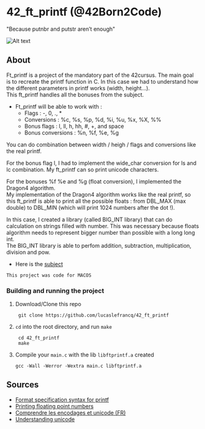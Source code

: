 # 42_ft_printf (@42Born2Code)

"Because putnbr and putstr aren’t enough"

![Alt text](https://github.com/lucaslefrancq/42_Ft_printf/blob/main/ft_printf_example.png)

## About

Ft_printf is a project of the mandatory part of the 42cursus.
The main goal is to recreate the printf function in C.
In this case we had to understand how the different parameters in printf works (width, height...).  
This ft_printf handles all the bonuses from the subject.

- Ft_printf will be able to work with :
    - Flags : -, 0, ., *
	- Conversions : %c, %s, %p, %d, %i, %u, %x, %X, %%
	- Bonus flags : l, ll, h, hh, #, +, and space
	- Bonus conversions : %n, %f, %e, %g

You can do combination between width / heigh / flags and conversions like the real printf.  

For the bonus flag l, I had to implement the wide_char conversion for ls and lc combination.
My ft_printf can so print unicode characters.

For the bonuses %f %e and %g (float conversion), I implemented the Dragon4 algorithm.  
My implementation of the Dragon4 algorithm works like the real printf, so this ft_printf is able to print all the possible floats :
from DBL_MAX (max double) to DBL_MIN (which will print 1024 numbers after the dot !).

In this case, I created a library (called BIG_INT library) that can do calculation on strings filled with number.
This was necessary because floats algorithm needs to represent bigger number than possible with a long long int.  
The BIG_INT library is able to perfom addition, subtraction, multiplication, division and pow.  

- Here is the [subject][1]

`This project was code for MACOS`

### Building and running the project

1. Download/Clone this repo

        git clone https://github.com/lucaslefrancq/42_ft_printf

2. `cd` into the root directory, and run `make`

        cd 42_ft_printf
        make

3.  Compile your `main.c` with the lib `libftprintf.a` created

        gcc -Wall -Werror -Wextra main.c libftprintf.a

## Sources

- [Format specification syntax for printf][2]
- [Printing floating point numbers][3]
- [Comprendre les encodages et unicode (FR)][4]
- [Understanding unicode][5]

[1]: https://github.com/lucaslefrancq/42_Ft_printf/blob/main/ft_printf.en.subject.pdf
[2]: https://docs.microsoft.com/fr-fr/cpp/c-runtime-library/format-specification-syntax-printf-and-wprintf-functions?view=msvc-160
[3]: http://www.ryanjuckett.com/programming/printing-floating-point-numbers/
[4]: https://zestedesavoir.com/tutoriels/1114/comprendre-les-encodages/
[5]: https://betterexplained.com/articles/unicode/